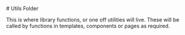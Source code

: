 # Utils Folder

This is where library functions, or one off utilities will live. These will be called by functions in templates, components or pages as required.